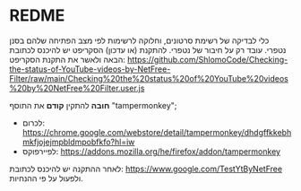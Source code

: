 # REDME
כלי לבדיקה של רשימת סרטונים, וחלוקה לרשימות לפי מצב הפתיחה שלהם בסנן נטפרי. עובד רק על חיבור של נטפרי.
להתקנת (או עדכון) הסקריפט יש להיכנס לכתובת הבאה ולאשר את התקנת הסקריפט: https://github.com/ShlomoCode/Checking-the-status-of-YouTube-videos-by-NetFree-Filter/raw/main/Checking%20the%20status%20of%20YouTube%20videos%20by%20NetFree%20Filter.user.js

**חובה** להתקין **קודם** את התוסף "tampermonkey";
* לכרום: https://chrome.google.com/webstore/detail/tampermonkey/dhdgffkkebhmkfjojejmpbldmpobfkfo?hl=iw
* לפיירפוקס: https://addons.mozilla.org/he/firefox/addon/tampermonkey

לאחר ההתקנה יש להיכנס לכתובת: https://www.google.com/TestYtByNetFree ולפעול על פי ההנחיות.

